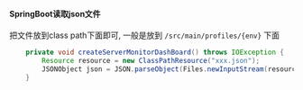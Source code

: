 #### SpringBoot读取json文件

把文件放到class path下面即可, 一般是放到 `/src/main/profiles/{env}` 下面

```java
    private void createServerMonitorDashBoard() throws IOException {
        Resource resource = new ClassPathResource("xxx.json");
        JSONObject json = JSON.parseObject(Files.newInputStream(resource.getFile().toPath()), StandardCharsets.UTF_8);
    }
```

